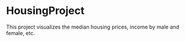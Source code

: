 # HousingProject
This project visualizes the median housing prices, income by male and female, etc.
